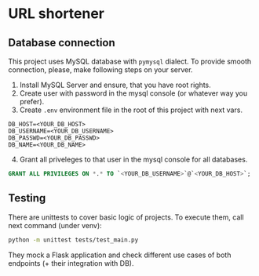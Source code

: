# URL shortener

## Database connection

This project uses MySQL database with `pymysql` dialect. To provide smooth connection, please, make following steps on your server.

1. Install MySQL Server and ensure, that you have root rights.
2. Create user with password in the mysql console (or whatever way you prefer).
3. Create `.env` environment file in the root of this project with next vars.
```
DB_HOST=<YOUR_DB_HOST>
DB_USERNAME=<YOUR_DB_USERNAME>
DB_PASSWD=<YOUR_DB_PASSWD>
DB_NAME=<YOUR_DB_NAME>
```
4. Grant all priveleges to that user in the mysql console for all databases.
```SQL
GRANT ALL PRIVILEGES ON *.* TO `<YOUR_DB_USERNAME>`@`<YOUR_DB_HOST>`;
```


## Testing

There are unittests to cover basic logic of projects. To execute them, call next command (under venv):
```Bash
python -m unittest tests/test_main.py 
```

They mock a Flask application and check different use cases of both endpoints (+ their integration with DB).